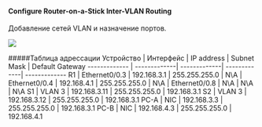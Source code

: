 #### Configure Router-on-a-Stick Inter-VLAN Routing

Добавление сетей VLAN и назначение портов.

![](Lab01-scheme)

#####Таблица адрессации
Устрoйство  | Интерфейс | IP address | Subnet Mask | Default Gateway
------------- | -------------| -------------| -------------| -------------
R1  | Ethernet0/0.3 | 192.168.3.1 | 255.255.255.0 | N\A 
   | Ethernet0/0.4 | 192.168.4.1 | 255.255.255.0 | N\A 
| Ethernet0/0.8 | N\A | N\A | N\A 
S1 | VLAN 3 | 192.168.3.11  | 255.255.255.0 | 192.168.3.1
S2 | VLAN 3 | 192.168.3.12  | 255.255.255.0 | 192.168.3.1
PC-A | NIC | 192.168.3.3  | 255.255.255.0 | 192.168.3.1
PC-B | NIC | 192.168.4.3  | 255.255.255.0 | 192.168.4.1
